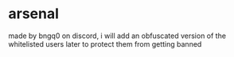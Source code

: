 # arsenal
made by bngq0 on discord, i will add an obfuscated version of the whitelisted users later to protect them from getting banned
